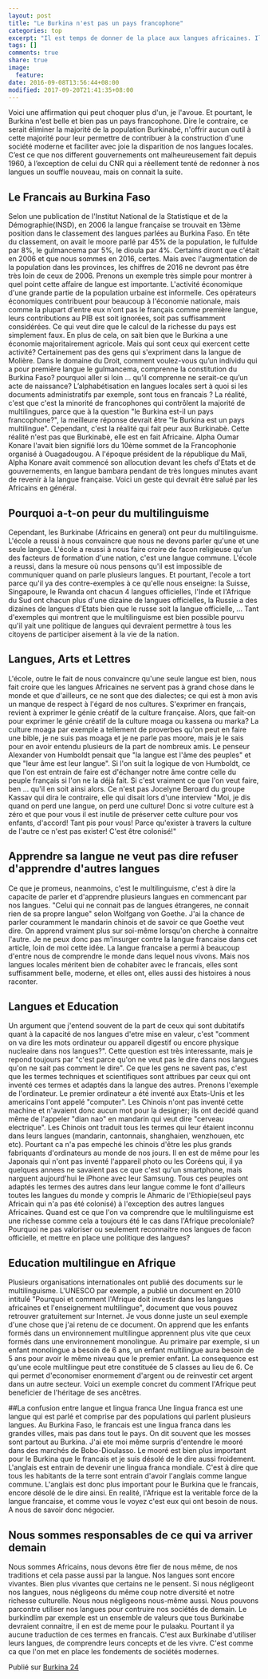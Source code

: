 ```yaml
---
layout: post
title: "Le Burkina n'est pas un pays francophone"
categories: top
excerpt: "Il est temps de donner de la place aux langues africaines. Il en va de notre existence culturelle et sociale. Et cette place devrait être la première."
tags: []
comments: true
share: true
image:
  feature:
date: 2016-09-08T13:56:44+08:00
modified: 2017-09-20T21:41:35+08:00
---
```


Voici une affirmation qui peut choquer plus d'un, je l'avoue. Et pourtant, le Burkina n'est belle et bien pas un pays francophone. Dire le contraire, ce serait éliminer la majorité de la population Burkinabé, n'offrir aucun outil à cette majorité pour leur permettre de contribuer à la construction d'une société moderne et faciliter avec joie la disparition de nos langues locales. C’est ce que nos different gouvernements ont malheureusement fait depuis 1960, à l’exception de celui du CNR qui a réellement tenté de redonner à nos langues un souffle nouveau, mais on connait la suite.

## Le Francais au Burkina Faso
Selon une publication de l'Institut National de la Statistique et de la Démographie(INSD), en 2006 la langue française se trouvait en 13ème position dans le classement des langues parlées au Burkina Faso. En tête du classement, on avait le moore parlé par 45% de la population, le fulfulde par 8%, le gulmancema par 5%, le dioula par 4%. Certains diront que c'était en 2006 et que nous sommes en 2016, certes. Mais avec l'augmentation de la population dans les provinces, les chiffres de 2016 ne devront pas être très loin de ceux de 2006. Prenons un exemple très simple pour montrer à quel point cette affaire de langue est importante. L'activité économique d'une grande partie de la population urbaine est informelle. Ces opérateurs économiques contribuent pour beaucoup à l'économie nationale, mais comme la plupart d'entre eux n'ont pas le français comme première langue, leurs contributions au PIB est soit ignorées, soit pas suffisamment considérées. Ce qui veut dire que le calcul de la richesse du pays est simplement faux. En plus de cela, on sait bien que le Burkina a une économie majoritairement agricole. Mais qui sont ceux qui exercent cette activité? Certainement pas des gens qui s'expriment dans la langue de Molière. Dans le domaine du Droit, comment voulez-vous qu’un individu qui a pour première langue le gulmancema, comprenne la constitution du Burkina Faso? pourquoi aller si loin … qu’il comprenne ne serait-ce qu’un acte de naissance? L’alphabétisation en langues locales sert à quoi si les documents administratifs par exemple, sont tous en francais ? La réalité, c'est que c'est la minorité de francophones qui contrôlent la majorité de multilingues, parce que à la question "le Burkina est-il un pays francophone?", la meilleure réponse devrait être "le Burkina est un pays multilingue". Cependant, c'est la réalité qui fait peur aux Burkinabè. Cette réalité n'est pas que Burkinabè, elle est en fait Africaine. Alpha Oumar Konare l'avait bien signifié lors du 10ème sommet de la Francophonie organisé à Ouagadougou. A l'époque président de la république du Mali, Alpha Konare avait commencé son allocution devant les chefs d'Etats et de gouvernements, en langue bambara pendant de très longues minutes avant de revenir à la langue française. Voici un geste qui devrait être salué par les Africains en général.

## Pourquoi a-t-on peur du multilinguisme
Cependant, les Burkinabe (Africains en general) ont peur du multilinguisme. L'école a reussi à nous convaincre que nous ne devons parler qu'une et une seule langue. L'école a reussi à nous faire croire de facon religieuse qu'un des facteurs de formation d'une nation, c'est une langue commune. L'école a reussi, dans la mesure où nous pensons qu'il est impossible de communiquer quand on parle plusieurs langues. Et pourtant, l'ecole a tort parce qu'il ya des contre-exemples à ce qu'elle nous enseigne: la Suisse, Singapoure, le Rwanda ont chacun 4 langues officielles, l'Inde et l'Afrique du Sud ont chacun plus d'une dizaine de langues officielles, la Russie a des dizaines de langues d'Etats bien que le russe soit la langue officielle, ... Tant d'exemples qui montrent que le multilinguisme est bien possible pourvu qu'il yait une politique de langues qui devraient permettre à tous les citoyens de participer aisement à la vie de la nation.

## Langues, Arts et Lettres
L'école, outre le fait de nous convaincre qu'une seule langue est bien, nous fait croire que les langues Africaines ne servent pas à grand chose dans le monde et que d'ailleurs, ce ne sont que des dialectes; ce qui est à mon avis un manque de respect à l'égard de nos cultures. S'exprimer en français, revient à exprimer le génie créatif de la culture française. Alors, que fait-on pour exprimer le génie créatif de la culture moaga ou kassena ou marka? La culture moaga par exemple a tellement de proverbes qu'on peut en faire une bible, je ne suis pas moaga et je ne parle pas moore, mais je le sais pour en avoir entendu plusieurs de la part de nombreux amis. Le penseur Alexander von Humboldt pensait que "la langue est l'âme des peuples" et que "leur âme est leur langue". Si l'on suit la logique de von Humboldt, ce que l'on est entrain de faire est d'échanger notre âme contre celle du peuple français si l'on ne la déjà fait. Si c'est vraiment ce que l'on veut faire, ben ... qu'il en soit ainsi alors. Ce n'est pas Jocelyne Beroard du groupe Kassav qui dira le contraire, elle qui disait lors d'une interview "Moi, je dis quand on perd une langue, on perd une culture! Donc si votre culture est à zéro et que pour vous il est inutile de préserver cette culture pour vos enfants, d'accord! Tant pis pour vous! Parce qu'exister à travers la culture de l'autre ce n'est pas exister! C'est être colonisé!"

## Apprendre sa langue ne veut pas dire refuser d'apprendre d'autres langues
Ce que je promeus, neanmoins, c'est le multilinguisme, c'est à dire la capacite de parler et d'apprendre plusieurs langues en commencant par nos langues. "Celui qui ne connait pas de langues étrangeres, ne connait rien de sa propre langue" selon Wolfgang von Goethe. J'ai la chance de parler couramment le mandarin chinois et de savoir ce que Goethe veut dire. On apprend vraiment plus sur soi-même lorsqu'on cherche à connaitre l'autre. Je ne peux donc pas m'insurger contre la langue francaise dans cet article, loin de moi cette idée. La langue francaise a permi à beaucoup d'entre nous de comprendre le monde dans lequel nous vivons. Mais nos langues locales méritent bien de cohabiter avec le francais, elles sont suffisamment belle, moderne, et elles ont, elles aussi des histoires à nous raconter.

## Langues et Education
Un argument que j'entend souvent de la part de ceux qui sont dubitatifs quant à la capacité de nos langues d'etre mise en valeur, c'est "comment on va dire les mots ordinateur ou appareil digestif ou encore physique nucleaire dans nos langues?". Cette question est très interessante, mais je repond toujours par "c'est parce qu'on ne veut pas le dire dans nos langues qu'on ne sait pas comment le dire". Ce que les gens ne savent pas, c'est que les termes techniques et scientifiques sont attribues par ceux qui ont inventé ces termes et adaptés dans la langue des autres. Prenons l'exemple de l'ordinateur. Le premier ordinateur a été inventé aux Etats-Unis et les americains l'ont appelé "computer". Les Chinois n'ont pas inventé cette machine et n'avaient donc aucun mot pour la designer; ils ont decidé quand même de l'appeler "dian nao" en mandarin qui veut dire "cerveau electrique". Les Chinois ont traduit tous les termes qui leur étaient inconnu dans leurs langues (mandarin, cantonnais, shanghaien, wenzhouen, etc etc). Pourtant ca n'a pas empeché les chinois d'être les plus grands fabriquants d'ordinateurs au monde de nos jours. Il en est de même pour les Japonais qui n'ont pas inventé l'appareil photo ou les Coréens qui, il ya quelques annees ne savaient pas ce que c'est qu'un smartphone, mais narguent aujourd'hui le iPhone avec leur Samsung. Tous ces peuples ont adaptés les termes des autres dans leur langue comme le font d'ailleurs toutes les langues du monde y compris le Ahmaric de l'Ethiopie(seul pays Africain qui n'a pas été colonisé) à l'exception des autres langues Africaines. Quand est ce que l'on va comprendre que le multilinguisme est une richesse comme cela a toujours été le cas dans l'Afrique precoloniale? Pourquoi ne pas valoriser ou seulement reconnaitre nos langues de facon officielle, et mettre en place une politique des langues?

## Education multilingue en Afrique
Plusieurs organisations internationales ont publié des documents sur le multilinguisme. L'UNESCO par exemple, a publié un document en 2010 intitulé "Pourquoi et comment l'Afrique doit investir dans les langues africaines et l'enseignement multilingue", document que vous pouvez retrouver gratuitement sur Internet. Je vous donne juste un seul exemple d'une chose que j'ai retenu de ce document. On apprend que les enfants formés dans un environnement multilingue apprennent plus vite que ceux formés dans une environnement monolingue. Au primaire par exemple, si un enfant monolingue a besoin de 6 ans, un enfant multilingue aura besoin de 5 ans pour avoir le même niveau que le premier enfant. La consequence est qu'une ecole multilingue peut etre constituée de 5 classes au lieu de 6. Ce qui permet d'economiser enormement d'argent ou de reinvestir cet argent dans un autre secteur. Voici un exemple concret du comment l'Afrique peut beneficier de l'héritage de ses ancêtres.

##La confusion entre langue et lingua franca
Une lingua franca est une langue qui est parlé et comprise par des populations qui parlent plusieurs langues. Au Burkina Faso, le francais est une lingua franca dans les grandes villes, mais pas dans tout le pays. On dit souvent que les mosses sont partout au Burkina. J'ai ete moi même surpris d'entendre le mooré dans des marchés de Bobo-Dioulasso. Le mooré est bien plus important pour le Burkina que le francais et je suis désolé de le dire aussi froidement. L'anglais est entrain de devenir une lingua franca mondiale. C'est à dire que tous les habitants de la terre sont entrain d'avoir l'anglais comme langue commune. L'anglais est donc plus important pour le Burkina que le francais, encore désolé de le dire ainsi. En realité, l'Afrique est la veritable force de la langue francaise, et comme vous le voyez c'est eux qui ont besoin de nous. A nous de savoir donc négocier.

## Nous sommes responsables de ce qui va arriver demain
Nous sommes Africains, nous devons être fier de nous même, de nos traditions et cela passe aussi par la langue. Nos langues sont encore vivantes. Bien plus vivantes que certains ne le pensent. Si nous négligeont nos langues, nous négligeons du même coup notre diversité et notre richesse culturelle. Nous nous négligeons nous-même aussi. Nous pouvons parcontre utiliser nos langues pour contruire nos sociétés de demain. Le burkindlim par exemple est un ensemble de valeurs que tous Burkinabe devraient connaitre, il en est de meme pour le pulaaku. Pourtant il ya aucune traduction de ces termes en francais. C'est aux Burkinabe d'utiliser leurs langues, de comprendre leurs concepts et de les vivre. C'est comme ca que l'on met en place les fondements de sociétés modernes.


Publié sur [Burkina 24](http://www.burkina24.com/2016/09/02/chronique-de-raakedo-le-burkina-nest-pas-un-pays-francophone/)
